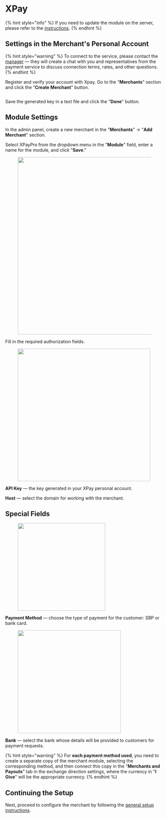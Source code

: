# XPay

{% hint style="info" %}
If you need to update the module on the server, please refer to the [instructions](https://premium.gitbook.io/main/osnovnye-nastroiki/faq/obnovlenie-failov-skripta-na-servere/kak-obnovit-faily-na-servere#moduli-merchantov-i-avtovyplat).
{% endhint %}

## Settings in the Merchant's Personal Account

{% hint style="warning" %}
To connect to the service, please contact the [manager](https://t.me/premiumexchanger_business) — they will create a chat with you and representatives from the payment service to discuss connection terms, rates, and other questions.
{% endhint %}

Register and verify your account with Xpay. Go to the "**Merchants**" section and click the "**Create Merchant**" button.

<figure><img src="../../../.gitbook/assets/image (1826)_eng.png" alt=""><figcaption></figcaption></figure>

Save the generated key in a text file and click the "**Done**" button.

## Module Settings

In the admin panel, create a new merchant in the "**Merchants**" -> "**Add Merchant**" section.

Select XPayPro from the dropdown menu in the "**Module**" field, enter a name for the module, and click "**Save**."

<figure><img src="../../../.gitbook/assets/image (1822)_eng.png" alt="" width="563"><figcaption></figcaption></figure>

Fill in the required authorization fields.

<figure><img src="../../../.gitbook/assets/image (1823)_eng.png" alt="" width="421"><figcaption></figcaption></figure>

**API Key** — the key generated in your XPay personal account.

**Host** — select the domain for working with the merchant.

## Special Fields

<figure><img src="../../../.gitbook/assets/image (1825)_eng.png" alt="" width="278"><figcaption></figcaption></figure>

**Payment Method** — choose the type of payment for the customer: SBP or bank card.

<figure><img src="../../../.gitbook/assets/image (1824)_eng.png" alt="" width="327"><figcaption></figcaption></figure>

**Bank** — select the bank whose details will be provided to customers for payment requests.

{% hint style="warning" %}
For **each payment method used**, you need to create a separate copy of the merchant module, selecting the corresponding method, and then connect this copy in the "**Merchants and Payouts**" tab in the exchange direction settings, where the currency in "**I Give**" will be the appropriate currency.
{% endhint %}

## Continuing the Setup

Next, proceed to configure the merchant by following the [general setup instructions](https://premium.gitbook.io/rukovodstvo-polzovatelya/osnovnye-nastroiki/merchanty-i-avtovyplaty/merchanty/obshie-nastroiki-merchantov).
